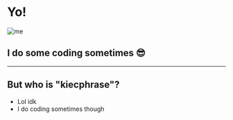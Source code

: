 # Yo!

![me](https://avatars.githubusercontent.com/u/22550310?v=4)

## I do some coding sometimes 😎

---

## But who is "kiecphrase"?
- Lol idk
- I do coding sometimes though
